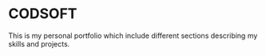 # CODSOFT
This is my personal portfolio which include different sections describing my skills and projects.
